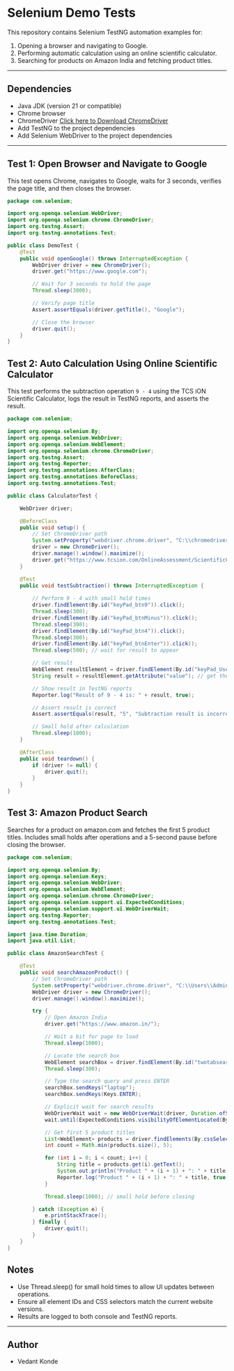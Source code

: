 # Selenium Demo Tests

This repository contains Selenium TestNG automation examples for:

1. Opening a browser and navigating to Google.
2. Performing automatic calculation using an online scientific calculator.
3. Searching for products on Amazon India and fetching product titles.

---

## Dependencies

- Java JDK (version 21 or compatible)
- Chrome browser
- ChromeDriver [Click here to Download ChromeDriver](https://developer.chrome.com/docs/chromedriver/downloads)
- Add TestNG to the project dependencies
- Add Selenium WebDriver to the project dependencies

---


## Test 1: Open Browser and Navigate to Google
 
This test opens Chrome, navigates to Google, waits for 3 seconds, verifies the page title, and then closes the browser.  

```java
package com.selenium;

import org.openqa.selenium.WebDriver;
import org.openqa.selenium.chrome.ChromeDriver;
import org.testng.Assert;
import org.testng.annotations.Test;

public class DemoTest {
    @Test
    public void openGoogle() throws InterruptedException {
        WebDriver driver = new ChromeDriver();
        driver.get("https://www.google.com");

        // Wait for 3 seconds to hold the page
        Thread.sleep(3000);

        // Verify page title
        Assert.assertEquals(driver.getTitle(), "Google");

        // Close the browser
        driver.quit();
    }
}
```

## Test 2: Auto Calculation Using Online Scientific Calculator
  
This test performs the subtraction operation `9 - 4` using the TCS iON Scientific Calculator, logs the result in TestNG reports, and asserts the result.

```java
package com.selenium;

import org.openqa.selenium.By;
import org.openqa.selenium.WebDriver;
import org.openqa.selenium.WebElement;
import org.openqa.selenium.chrome.ChromeDriver;
import org.testng.Assert;
import org.testng.Reporter;
import org.testng.annotations.AfterClass;
import org.testng.annotations.BeforeClass;
import org.testng.annotations.Test;

public class CalculatorTest {

    WebDriver driver;

    @BeforeClass
    public void setup() {
        // Set ChromeDriver path
        System.setProperty("webdriver.chrome.driver", "C:\\chromedriver-win64\\chromedriver.exe");
        driver = new ChromeDriver();
        driver.manage().window().maximize();
        driver.get("https://www.tcsion.com/OnlineAssessment/ScientificCalculator/Calculator.html");
    }

    @Test
    public void testSubtraction() throws InterruptedException {
        
        // Perform 9 - 4 with small hold times
        driver.findElement(By.id("keyPad_btn9")).click();
        Thread.sleep(300); 
        driver.findElement(By.id("keyPad_btnMinus")).click();
        Thread.sleep(300);
        driver.findElement(By.id("keyPad_btn4")).click();
        Thread.sleep(300);
        driver.findElement(By.id("keyPad_btnEnter")).click();
        Thread.sleep(500); // wait for result to appear

        // Get result
        WebElement resultElement = driver.findElement(By.id("keyPad_UserInput"));
        String result = resultElement.getAttribute("value"); // get the display value

        // Show result in TestNG reports
        Reporter.log("Result of 9 - 4 is: " + result, true);

        // Assert result is correct
        Assert.assertEquals(result, "5", "Subtraction result is incorrect!");

        // Small hold after calculation
        Thread.sleep(1000);
    }

    @AfterClass
    public void teardown() {
        if (driver != null) {
            driver.quit();
        }
    }
}
```

## Test 3: Amazon Product Search

Searches for a product on amazon.com and fetches the first 5 product titles. Includes small holds after operations and a 5-second pause before closing the browser.

```java
package com.selenium;

import org.openqa.selenium.By;
import org.openqa.selenium.Keys;
import org.openqa.selenium.WebDriver;
import org.openqa.selenium.WebElement;
import org.openqa.selenium.chrome.ChromeDriver;
import org.openqa.selenium.support.ui.ExpectedConditions;
import org.openqa.selenium.support.ui.WebDriverWait;
import org.testng.Reporter;
import org.testng.annotations.Test;

import java.time.Duration;
import java.util.List;

public class AmazonSearchTest {

    @Test
    public void searchAmazonProduct() {
        // Set ChromeDriver path
        System.setProperty("webdriver.chrome.driver", "C:\\Users\\Admin\\SeleniumDemo\\chromedriver-win64\\chromedriver.exe");
        WebDriver driver = new ChromeDriver();
        driver.manage().window().maximize();

        try {
            // Open Amazon India
            driver.get("https://www.amazon.in/");

            // Wait a bit for page to load
            Thread.sleep(1000);

            // Locate the search box
            WebElement searchBox = driver.findElement(By.id("twotabsearchtextbox"));
            Thread.sleep(300);

            // Type the search query and press ENTER
            searchBox.sendKeys("laptop");
            searchBox.sendKeys(Keys.ENTER);

            // Explicit wait for search results
            WebDriverWait wait = new WebDriverWait(driver, Duration.ofSeconds(10));
            wait.until(ExpectedConditions.visibilityOfElementLocated(By.cssSelector("div.s-main-slot h2")));

            // Get first 5 product titles
            List<WebElement> products = driver.findElements(By.cssSelector("div.s-main-slot h2 span"));
            int count = Math.min(products.size(), 5);

            for (int i = 0; i < count; i++) {
                String title = products.get(i).getText();
                System.out.println("Product " + (i + 1) + ": " + title);
                Reporter.log("Product " + (i + 1) + ": " + title, true);
            }

            Thread.sleep(1000); // small hold before closing

        } catch (Exception e) {
            e.printStackTrace();
        } finally {
            driver.quit();
        }
    }
}
```

## Notes

- Use Thread.sleep() for small hold times to allow UI updates between operations.
- Ensure all element IDs and CSS selectors match the current website versions.
- Results are logged to both console and TestNG reports. 

---

## Author

- Vedant Konde
